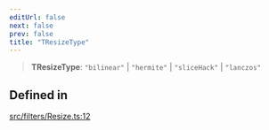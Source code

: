```yaml
---
editUrl: false
next: false
prev: false
title: "TResizeType"
---
```


> **TResizeType**: `"bilinear"` \| `"hermite"` \| `"sliceHack"` \| `"lanczos"`

## Defined in

[src/filters/Resize.ts:12](https://github.com/fabricjs/fabric.js/blob/8748628df7e9de00ba77413bfc3ad9e9fe9d4f30/src/filters/Resize.ts#L12)
